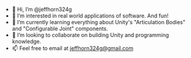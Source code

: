 - 👋 Hi, I’m @jeffhorn324g
- 👀 I’m interested in real world applications of software.  And fun!
- 🌱 I’m currently learning everything about Unity's "Articulation Bodies" and "Configurable Joint" components. 
- 💞️ I’m looking to collaborate on building Unity and programming knowledge.
- 📫 Feel free to email at jeffhorn324g@gmail.com

<!---
jeffhorn324g/jeffhorn324g is a ✨ special ✨ repository because its `README.md` (this file) appears on your GitHub profile.
You can click the Preview link to take a look at your changes.
--->
